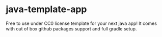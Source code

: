 # java-template-app

Free to use under CC0 license template for your next java app! It comes with out of box github packages support and full gradle setup.

